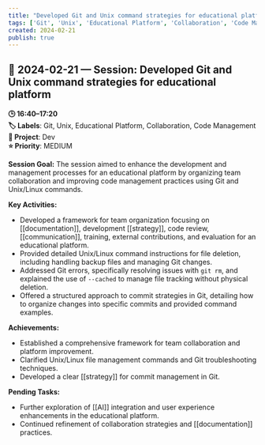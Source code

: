 ```yaml
---
title: "Developed Git and Unix command strategies for educational platform"
tags: ['Git', 'Unix', 'Educational Platform', 'Collaboration', 'Code Management']
created: 2024-02-21
publish: true
---
```


## 📅 2024-02-21 — Session: Developed Git and Unix command strategies for educational platform

**🕒 16:40–17:20**  
**🏷️ Labels**: Git, Unix, Educational Platform, Collaboration, Code Management  
**📂 Project**: Dev  
**⭐ Priority**: MEDIUM  


**Session Goal:**
The session aimed to enhance the development and management processes for an educational platform by organizing team collaboration and improving code management practices using Git and Unix/Linux commands.

**Key Activities:**
- Developed a framework for team organization focusing on [[documentation]], development [[strategy]], code review, [[communication]], training, external contributions, and evaluation for an educational platform.
- Provided detailed Unix/Linux command instructions for file deletion, including handling backup files and managing Git changes.
- Addressed Git errors, specifically resolving issues with `git rm`, and explained the use of `--cached` to manage file tracking without physical deletion.
- Offered a structured approach to commit strategies in Git, detailing how to organize changes into specific commits and provided command examples.

**Achievements:**
- Established a comprehensive framework for team collaboration and platform improvement.
- Clarified Unix/Linux file management commands and Git troubleshooting techniques.
- Developed a clear [[strategy]] for commit management in Git.

**Pending Tasks:**
- Further exploration of [[AI]] integration and user experience enhancements in the educational platform.
- Continued refinement of collaboration strategies and [[documentation]] practices.
